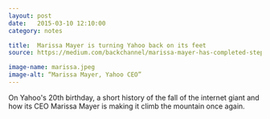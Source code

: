 ```yaml
---
layout: post
date:   2015-03-10 12:10:00
category: notes

title:  Marissa Mayer is turning Yahoo back on its feet
source: https://medium.com/backchannel/marissa-mayer-has-completed-step-one-71dc31912855

image-name: marissa.jpeg
image-alt: “Marissa Mayer, Yahoo CEO”
---
```


On Yahoo's 20th birthday, a short history of the fall of the internet giant and how its CEO Marissa Mayer is making it climb the mountain once again.